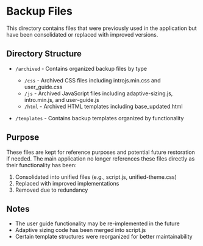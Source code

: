 # Backup Files

This directory contains files that were previously used in the application but have been consolidated or replaced with improved versions.

## Directory Structure

- `/archived` - Contains organized backup files by type
  - `/css` - Archived CSS files including introjs.min.css and user_guide.css
  - `/js` - Archived JavaScript files including adaptive-sizing.js, intro.min.js, and user-guide.js
  - `/html` - Archived HTML templates including base_updated.html

- `/templates` - Contains backup templates organized by functionality

## Purpose

These files are kept for reference purposes and potential future restoration if needed. 
The main application no longer references these files directly as their functionality has been:

1. Consolidated into unified files (e.g., script.js, unified-theme.css)
2. Replaced with improved implementations
3. Removed due to redundancy

## Notes

- The user guide functionality may be re-implemented in the future
- Adaptive sizing code has been merged into script.js
- Certain template structures were reorganized for better maintainability
